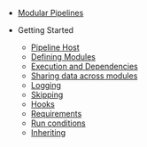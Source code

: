 <!-- docs/_sidebar.md -->

- [Modular Pipelines](/?id=about "About Modular Pipelines")

- Getting Started
  - [Pipeline Host](getting-started/pipeline-host "Pipeline Host")
  - [Defining Modules](getting-started/defining-modules "Defining Modules")
  - [Execution and Dependencies](getting-started/execution-and-dependencies "Execution and Dependencies")
  - [Sharing data across modules](getting-started/sharing-data "Sharing Data amongst Modules")
  - [Logging](getting-started/logging "Logging")
  - [Skipping](getting-started/skipping "Skipping")
  - [Hooks](getting-started/hooks "Hooks")
  - [Requirements](getting-started/requirements "Requirements")
  - [Run conditions](getting-started/run-conditions "Run conditions")
  - [Inheriting](getting-started/inheriting "Inheriting")